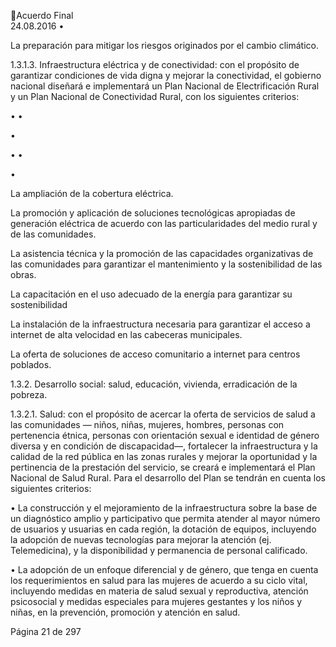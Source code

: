 Acuerdo Final  
24.08.2016 
•

 
La preparación para mitigar los riesgos originados por el cambio climático.  

1.3.1.3. Infraestructura eléctrica y de conectividad: con el propósito de garantizar condiciones 
de vida digna y mejorar la conectividad, el gobierno nacional diseñará e implementará 
un Plan Nacional de Electrificación Rural y un Plan Nacional de Conectividad Rural, con 
los siguientes criterios: 
 
•
•

•

•
•

•

La ampliación de la cobertura eléctrica. 
 
La  promoción  y  aplicación  de  soluciones  tecnológicas  apropiadas  de  generación 
eléctrica de acuerdo con las particularidades del medio rural y de las comunidades. 
 
La  asistencia  técnica  y  la  promoción  de  las  capacidades  organizativas  de  las 
comunidades para garantizar el mantenimiento y la sostenibilidad de las obras. 
 
La capacitación en el uso adecuado de la energía para garantizar su sostenibilidad  
 
La instalación de la infraestructura necesaria para garantizar el acceso a internet de 
alta velocidad en las cabeceras municipales. 
 
La oferta de soluciones de acceso comunitario a internet para centros poblados. 

1.3.2. Desarrollo social: salud, educación, vivienda, erradicación de la pobreza. 
 
1.3.2.1. Salud: con el propósito de acercar la oferta de servicios de salud a las comunidades —
niños,  niñas,  mujeres,  hombres,  personas  con  pertenencia  étnica,  personas  con 
orientación  sexual  e  identidad  de  género  diversa  y  en  condición  de  discapacidad—, 
fortalecer la infraestructura y la calidad de la red pública en las zonas rurales y mejorar 
la oportunidad y la pertinencia de la prestación del servicio, se creará e implementará 
el Plan Nacional de Salud Rural. Para el desarrollo del Plan se tendrán en cuenta los 
siguientes criterios: 
 
• La construcción y el mejoramiento de la infraestructura sobre la base de un diagnóstico 
amplio y participativo que permita atender al mayor número de usuarios y usuarias en 
cada  región,  la  dotación  de  equipos,  incluyendo  la  adopción  de  nuevas  tecnologías 
para  mejorar  la  atención  (ej.  Telemedicina),  y  la  disponibilidad  y  permanencia  de 
personal calificado.  
 
• La  adopción  de  un  enfoque  diferencial  y  de  género,  que  tenga  en  cuenta  los 
requerimientos  en  salud  para  las  mujeres  de  acuerdo  a  su  ciclo  vital,  incluyendo 
medidas  en  materia  de  salud  sexual  y  reproductiva,  atención  psicosocial  y  medidas 
especiales para mujeres gestantes y los niños y niñas, en la prevención, promoción y 
atención en salud.    
 

Página 21 de 297 
 


